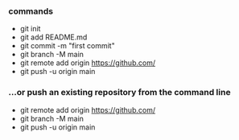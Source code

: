 ### commands
* git init
* git add README.md
* git commit -m "first commit"
* git branch -M main
* git remote add origin https://github.com/
* git push -u origin main

### …or push an existing repository from the command line
* git remote add origin https://github.com/
* git branch -M main
* git push -u origin main
